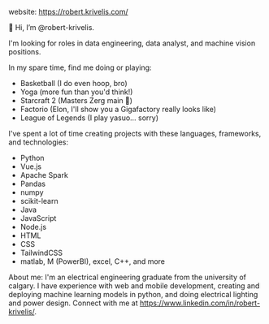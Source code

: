 website: https://robert.krivelis.com/

👋 Hi, I’m @robert-krivelis. 

I'm looking for roles in data engineering, data analyst, and machine vision positions.

In my spare time, find me doing or playing:
- Basketball (I do even hoop, bro) 
- Yoga (more fun than you'd think!)
- Starcraft 2 (Masters Zerg main 💪)
- Factorio (Elon, I'll show you a Gigafactory really looks like)
- League of Legends (I play yasuo... sorry)


I've spent a lot of time creating projects with these languages, frameworks, and technologies:
- Python
- Vue.js
- Apache Spark
- Pandas
- numpy
- scikit-learn
- Java
- JavaScript
- Node.js
- HTML
- CSS
- TailwindCSS
- matlab, M (PowerBI), excel, C++, and more 


About me:
I'm an electrical engineering graduate from the university of calgary. I have experience with web and mobile development, creating and deploying machine learning models in python, and doing electrical lighting and power design. Connect with me at https://www.linkedin.com/in/robert-krivelis/.
